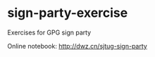 # sign-party-exercise
Exercises for GPG sign party

Online notebook: http://dwz.cn/sjtug-sign-party
